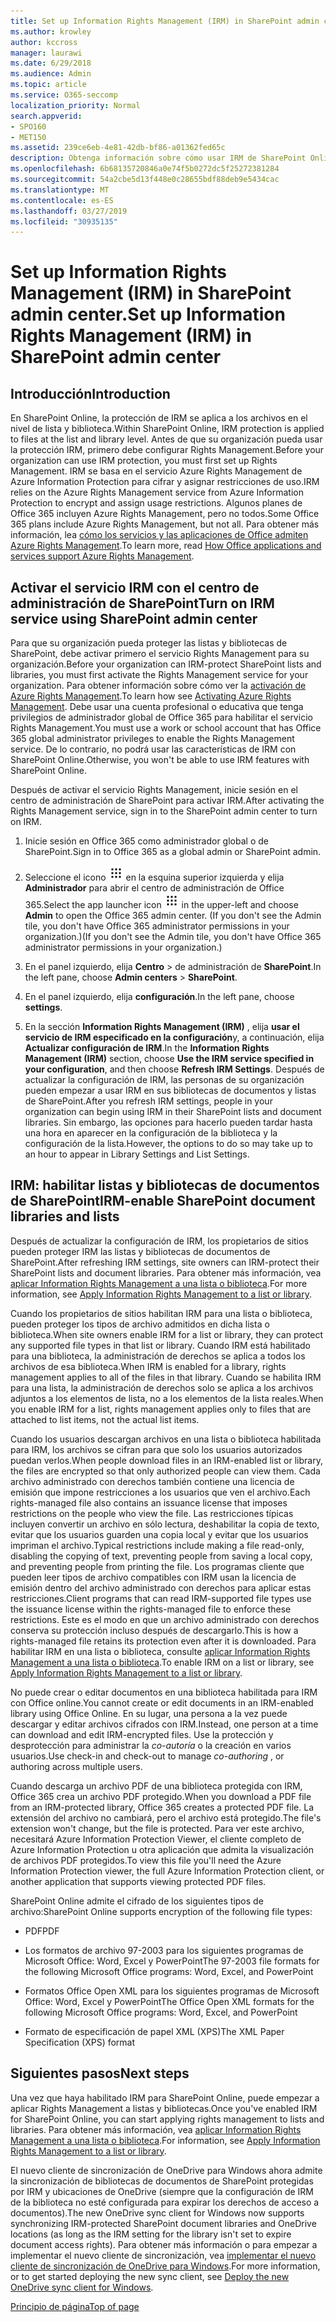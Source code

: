 ```yaml
---
title: Set up Information Rights Management (IRM) in SharePoint admin center.
ms.author: krowley
author: kccross
manager: laurawi
ms.date: 6/29/2018
ms.audience: Admin
ms.topic: article
ms.service: O365-seccomp
localization_priority: Normal
search.appverid:
- SPO160
- MET150
ms.assetid: 239ce6eb-4e81-42db-bf86-a01362fed65c
description: Obtenga información sobre cómo usar IRM de SharePoint Online a través de Microsoft Azure Active Directory Rights Management Services (RMS) para proteger listas y bibliotecas de documentos de SharePoint.
ms.openlocfilehash: 6b68135720846a0e74f5b0272dc5f25272381284
ms.sourcegitcommit: 54a2cbe5d13f448e0c28655bdf88deb9e5434cac
ms.translationtype: MT
ms.contentlocale: es-ES
ms.lasthandoff: 03/27/2019
ms.locfileid: "30935135"
---
```

# <a name="set-up-information-rights-management-irm-in-sharepoint-admin-center"></a><span data-ttu-id="95e59-103">Set up Information Rights Management (IRM) in SharePoint admin center.</span><span class="sxs-lookup"><span data-stu-id="95e59-103">Set up Information Rights Management (IRM) in SharePoint admin center</span></span>

## <a name="introduction"></a><span data-ttu-id="95e59-104">Introducción</span><span class="sxs-lookup"><span data-stu-id="95e59-104">Introduction</span></span>

<span data-ttu-id="95e59-105">En SharePoint Online, la protección de IRM se aplica a los archivos en el nivel de lista y biblioteca.</span><span class="sxs-lookup"><span data-stu-id="95e59-105">Within SharePoint Online, IRM protection is applied to files at the list and library level.</span></span> <span data-ttu-id="95e59-106">Antes de que su organización pueda usar la protección IRM, primero debe configurar Rights Management.</span><span class="sxs-lookup"><span data-stu-id="95e59-106">Before your organization can use IRM protection, you must first set up Rights Management.</span></span> <span data-ttu-id="95e59-107">IRM se basa en el servicio Azure Rights Management de Azure Information Protection para cifrar y asignar restricciones de uso.</span><span class="sxs-lookup"><span data-stu-id="95e59-107">IRM relies on the Azure Rights Management service from Azure Information Protection to encrypt and assign usage restrictions.</span></span> <span data-ttu-id="95e59-108">Algunos planes de Office 365 incluyen Azure Rights Management, pero no todos.</span><span class="sxs-lookup"><span data-stu-id="95e59-108">Some Office 365 plans include Azure Rights Management, but not all.</span></span> <span data-ttu-id="95e59-109">Para obtener más información, lea [cómo los servicios y las aplicaciones de Office admiten Azure Rights Management](https://docs.microsoft.com/azure/information-protection/understand-explore/office-apps-services-support).</span><span class="sxs-lookup"><span data-stu-id="95e59-109">To learn more, read [How Office applications and services support Azure Rights Management](https://docs.microsoft.com/azure/information-protection/understand-explore/office-apps-services-support).</span></span>
  
## <a name="turn-on-irm-service-using-sharepoint-admin-center"></a><span data-ttu-id="95e59-110">Activar el servicio IRM con el centro de administración de SharePoint</span><span class="sxs-lookup"><span data-stu-id="95e59-110">Turn on IRM service using SharePoint admin center</span></span>

<span data-ttu-id="95e59-111">Para que su organización pueda proteger las listas y bibliotecas de SharePoint, debe activar primero el servicio Rights Management para su organización.</span><span class="sxs-lookup"><span data-stu-id="95e59-111">Before your organization can IRM-protect SharePoint lists and libraries, you must first activate the Rights Management service for your organization.</span></span> <span data-ttu-id="95e59-112">Para obtener información sobre cómo ver la [activación de Azure Rights Management](https://docs.microsoft.com/information-protection/deploy-use/activate-service).</span><span class="sxs-lookup"><span data-stu-id="95e59-112">To learn how see [Activating Azure Rights Management](https://docs.microsoft.com/information-protection/deploy-use/activate-service).</span></span> <span data-ttu-id="95e59-113">Debe usar una cuenta profesional o educativa que tenga privilegios de administrador global de Office 365 para habilitar el servicio Rights Management.</span><span class="sxs-lookup"><span data-stu-id="95e59-113">You must use a work or school account that has Office 365 global administrator privileges to enable the Rights Management service.</span></span> <span data-ttu-id="95e59-114">De lo contrario, no podrá usar las características de IRM con SharePoint Online.</span><span class="sxs-lookup"><span data-stu-id="95e59-114">Otherwise, you won't be able to use IRM features with SharePoint Online.</span></span>
  
<span data-ttu-id="95e59-115">Después de activar el servicio Rights Management, inicie sesión en el centro de administración de SharePoint para activar IRM.</span><span class="sxs-lookup"><span data-stu-id="95e59-115">After activating the Rights Management service, sign in to the SharePoint admin center to turn on IRM.</span></span>
  
1. <span data-ttu-id="95e59-116">Inicie sesión en Office 365 como administrador global o de SharePoint.</span><span class="sxs-lookup"><span data-stu-id="95e59-116">Sign in to Office 365 as a global admin or SharePoint admin.</span></span>
    
2. <span data-ttu-id="95e59-117">Seleccione el icono ![del iniciador de aplicaciones el icono del iniciador de aplicaciones en Office 365](media/e5aee650-c566-4100-aaad-4cc2355d909f.png) en la esquina superior izquierda y elija **Administrador** para abrir el centro de administración de Office 365.</span><span class="sxs-lookup"><span data-stu-id="95e59-117">Select the app launcher icon ![The app launcher icon in Office 365](media/e5aee650-c566-4100-aaad-4cc2355d909f.png) in the upper-left and choose **Admin** to open the Office 365 admin center.</span></span> <span data-ttu-id="95e59-118">(If you don't see the Admin tile, you don't have Office 365 administrator permissions in your organization.)</span><span class="sxs-lookup"><span data-stu-id="95e59-118">(If you don't see the Admin tile, you don't have Office 365 administrator permissions in your organization.)</span></span> 
    
3. <span data-ttu-id="95e59-119">En el panel izquierdo, elija **Centro** \> de administración de **SharePoint**.</span><span class="sxs-lookup"><span data-stu-id="95e59-119">In the left pane, choose **Admin centers** \> **SharePoint**.</span></span>
    
4. <span data-ttu-id="95e59-120">En el panel izquierdo, elija **configuración**.</span><span class="sxs-lookup"><span data-stu-id="95e59-120">In the left pane, choose **settings**.</span></span>
    
5. <span data-ttu-id="95e59-121">En la sección **Information Rights Management (IRM)** , elija **usar el servicio de IRM especificado en la configuración**y, a continuación, elija **Actualizar configuración de IRM**.</span><span class="sxs-lookup"><span data-stu-id="95e59-121">In the **Information Rights Management (IRM)** section, choose **Use the IRM service specified in your configuration**, and then choose **Refresh IRM Settings**.</span></span> <span data-ttu-id="95e59-122">Después de actualizar la configuración de IRM, las personas de su organización pueden empezar a usar IRM en sus bibliotecas de documentos y listas de SharePoint.</span><span class="sxs-lookup"><span data-stu-id="95e59-122">After you refresh IRM settings, people in your organization can begin using IRM in their SharePoint lists and document libraries.</span></span> <span data-ttu-id="95e59-123">Sin embargo, las opciones para hacerlo pueden tardar hasta una hora en aparecer en la configuración de la biblioteca y la configuración de la lista.</span><span class="sxs-lookup"><span data-stu-id="95e59-123">However, the options to do so may take up to an hour to appear in Library Settings and List Settings.</span></span>
    
## <a name="irm-enable-sharepoint-document-libraries-and-lists"></a><span data-ttu-id="95e59-124">IRM: habilitar listas y bibliotecas de documentos de SharePoint</span><span class="sxs-lookup"><span data-stu-id="95e59-124">IRM-enable SharePoint document libraries and lists</span></span>
<span data-ttu-id="95e59-125"><a name="__toc220831191"> </a></span><span class="sxs-lookup"><span data-stu-id="95e59-125"></span></span>

<span data-ttu-id="95e59-126">Después de actualizar la configuración de IRM, los propietarios de sitios pueden proteger IRM las listas y bibliotecas de documentos de SharePoint.</span><span class="sxs-lookup"><span data-stu-id="95e59-126">After refreshing IRM settings, site owners can IRM-protect their SharePoint lists and document libraries.</span></span> <span data-ttu-id="95e59-127">Para obtener más información, vea [aplicar Information Rights Management a una lista o biblioteca](apply-irm-to-a-list-or-library.md).</span><span class="sxs-lookup"><span data-stu-id="95e59-127">For more information, see [Apply Information Rights Management to a list or library](apply-irm-to-a-list-or-library.md).</span></span>
  
<span data-ttu-id="95e59-128">Cuando los propietarios de sitios habilitan IRM para una lista o biblioteca, pueden proteger los tipos de archivo admitidos en dicha lista o biblioteca.</span><span class="sxs-lookup"><span data-stu-id="95e59-128">When site owners enable IRM for a list or library, they can protect any supported file types in that list or library.</span></span> <span data-ttu-id="95e59-129">Cuando IRM está habilitado para una biblioteca, la administración de derechos se aplica a todos los archivos de esa biblioteca.</span><span class="sxs-lookup"><span data-stu-id="95e59-129">When IRM is enabled for a library, rights management applies to all of the files in that library.</span></span> <span data-ttu-id="95e59-130">Cuando se habilita IRM para una lista, la administración de derechos solo se aplica a los archivos adjuntos a los elementos de lista, no a los elementos de la lista reales.</span><span class="sxs-lookup"><span data-stu-id="95e59-130">When you enable IRM for a list, rights management applies only to files that are attached to list items, not the actual list items.</span></span>
  
<span data-ttu-id="95e59-131">Cuando los usuarios descargan archivos en una lista o biblioteca habilitada para IRM, los archivos se cifran para que solo los usuarios autorizados puedan verlos.</span><span class="sxs-lookup"><span data-stu-id="95e59-131">When people download files in an IRM-enabled list or library, the files are encrypted so that only authorized people can view them.</span></span> <span data-ttu-id="95e59-132">Cada archivo administrado con derechos también contiene una licencia de emisión que impone restricciones a los usuarios que ven el archivo.</span><span class="sxs-lookup"><span data-stu-id="95e59-132">Each rights-managed file also contains an issuance license that imposes restrictions on the people who view the file.</span></span> <span data-ttu-id="95e59-133">Las restricciones típicas incluyen convertir un archivo en sólo lectura, deshabilitar la copia de texto, evitar que los usuarios guarden una copia local y evitar que los usuarios impriman el archivo.</span><span class="sxs-lookup"><span data-stu-id="95e59-133">Typical restrictions include making a file read-only, disabling the copying of text, preventing people from saving a local copy, and preventing people from printing the file.</span></span> <span data-ttu-id="95e59-134">Los programas cliente que pueden leer tipos de archivo compatibles con IRM usan la licencia de emisión dentro del archivo administrado con derechos para aplicar estas restricciones.</span><span class="sxs-lookup"><span data-stu-id="95e59-134">Client programs that can read IRM-supported file types use the issuance license within the rights-managed file to enforce these restrictions.</span></span> <span data-ttu-id="95e59-135">Este es el modo en que un archivo administrado con derechos conserva su protección incluso después de descargarlo.</span><span class="sxs-lookup"><span data-stu-id="95e59-135">This is how a rights-managed file retains its protection even after it is downloaded.</span></span> <span data-ttu-id="95e59-136">Para habilitar IRM en una lista o biblioteca, consulte [aplicar Information Rights Management a una lista o biblioteca](apply-irm-to-a-list-or-library.md).</span><span class="sxs-lookup"><span data-stu-id="95e59-136">To enable IRM on a list or library, see [Apply Information Rights Management to a list or library](apply-irm-to-a-list-or-library.md).</span></span>
  
<span data-ttu-id="95e59-137">No puede crear o editar documentos en una biblioteca habilitada para IRM con Office online.</span><span class="sxs-lookup"><span data-stu-id="95e59-137">You cannot create or edit documents in an IRM-enabled library using Office Online.</span></span> <span data-ttu-id="95e59-138">En su lugar, una persona a la vez puede descargar y editar archivos cifrados con IRM.</span><span class="sxs-lookup"><span data-stu-id="95e59-138">Instead, one person at a time can download and edit IRM-encrypted files.</span></span> <span data-ttu-id="95e59-139">Use la protección y desprotección para administrar la *co-autoría* o la creación en varios usuarios.</span><span class="sxs-lookup"><span data-stu-id="95e59-139">Use check-in and check-out to manage  *co-authoring*  , or authoring across multiple users.</span></span> 
  
<span data-ttu-id="95e59-140">Cuando descarga un archivo PDF de una biblioteca protegida con IRM, Office 365 crea un archivo PDF protegido.</span><span class="sxs-lookup"><span data-stu-id="95e59-140">When you download a PDF file from an IRM-protected library, Office 365 creates a protected PDF file.</span></span> <span data-ttu-id="95e59-141">La extensión del archivo no cambiará, pero el archivo está protegido.</span><span class="sxs-lookup"><span data-stu-id="95e59-141">The file's extension won't change, but the file is protected.</span></span> <span data-ttu-id="95e59-142">Para ver este archivo, necesitará Azure Information Protection Viewer, el cliente completo de Azure Information Protection u otra aplicación que admita la visualización de archivos PDF protegidos.</span><span class="sxs-lookup"><span data-stu-id="95e59-142">To view this file you'll need the Azure Information Protection viewer, the full Azure Information Protection client, or another application that supports viewing protected PDF files.</span></span> 
  
<span data-ttu-id="95e59-143">SharePoint Online admite el cifrado de los siguientes tipos de archivo:</span><span class="sxs-lookup"><span data-stu-id="95e59-143">SharePoint Online supports encryption of the following file types:</span></span>
  
- <span data-ttu-id="95e59-144">PDF</span><span class="sxs-lookup"><span data-stu-id="95e59-144">PDF</span></span>
    
- <span data-ttu-id="95e59-145">Los formatos de archivo 97-2003 para los siguientes programas de Microsoft Office: Word, Excel y PowerPoint</span><span class="sxs-lookup"><span data-stu-id="95e59-145">The 97-2003 file formats for the following Microsoft Office programs: Word, Excel, and PowerPoint</span></span>
    
- <span data-ttu-id="95e59-146">Formatos Office Open XML para los siguientes programas de Microsoft Office: Word, Excel y PowerPoint</span><span class="sxs-lookup"><span data-stu-id="95e59-146">The Office Open XML formats for the following Microsoft Office programs: Word, Excel, and PowerPoint</span></span>
    
- <span data-ttu-id="95e59-147">Formato de especificación de papel XML (XPS)</span><span class="sxs-lookup"><span data-stu-id="95e59-147">The XML Paper Specification (XPS) format</span></span>
    
## <a name="next-steps"></a><span data-ttu-id="95e59-148">Siguientes pasos</span><span class="sxs-lookup"><span data-stu-id="95e59-148">Next steps</span></span>
<span data-ttu-id="95e59-149"><a name="__toc220831191"> </a></span><span class="sxs-lookup"><span data-stu-id="95e59-149"></span></span>

<span data-ttu-id="95e59-150">Una vez que haya habilitado IRM para SharePoint Online, puede empezar a aplicar Rights Management a listas y bibliotecas.</span><span class="sxs-lookup"><span data-stu-id="95e59-150">Once you've enabled IRM for SharePoint Online, you can start applying rights management to lists and libraries.</span></span> <span data-ttu-id="95e59-151">Para obtener más información, vea [aplicar Information Rights Management a una lista o biblioteca](apply-irm-to-a-list-or-library.md).</span><span class="sxs-lookup"><span data-stu-id="95e59-151">For information, see [Apply Information Rights Management to a list or library](apply-irm-to-a-list-or-library.md).</span></span>
  
<span data-ttu-id="95e59-152">El nuevo cliente de sincronización de OneDrive para Windows ahora admite la sincronización de bibliotecas de documentos de SharePoint protegidas por IRM y ubicaciones de OneDrive (siempre que la configuración de IRM de la biblioteca no esté configurada para expirar los derechos de acceso a documentos).</span><span class="sxs-lookup"><span data-stu-id="95e59-152">The new OneDrive sync client for Windows now supports synchronizing IRM-protected SharePoint document libraries and OneDrive locations (as long as the IRM setting for the library isn't set to expire document access rights).</span></span> <span data-ttu-id="95e59-153">Para obtener más información o para empezar a implementar el nuevo cliente de sincronización, vea [implementar el nuevo cliente de sincronización de OneDrive para Windows](https://support.office.com/article/3f3a511c-30c6-404a-98bf-76f95c519668).</span><span class="sxs-lookup"><span data-stu-id="95e59-153">For more information, or to get started deploying the new sync client, see [Deploy the new OneDrive sync client for Windows](https://support.office.com/article/3f3a511c-30c6-404a-98bf-76f95c519668).</span></span>
  
[<span data-ttu-id="95e59-154">Principio de página</span><span class="sxs-lookup"><span data-stu-id="95e59-154">Top of page</span></span>](#introduction)  

